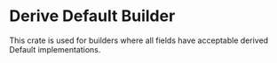 # Derive Default Builder

This crate is used for builders where all fields have acceptable derived Default implementations.
